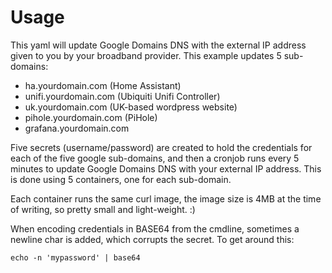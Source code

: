 # Usage

This yaml will update Google Domains DNS with the external IP address given to you by your broadband provider. This example updates 5 sub-domains:
  - ha.yourdomain.com      (Home Assistant)
  - unifi.yourdomain.com   (Ubiquiti Unifi Controller)
  - uk.yourdomain.com      (UK-based wordpress website)
  - pihole.yourdomain.com  (PiHole)
  - grafana.yourdomain.com 

Five secrets (username/password) are created to hold the credentials for each of the five google sub-domains, and then a cronjob runs every 5 minutes to update Google Domains DNS with your external IP address. This is done using 5 containers, one for each sub-domain. 

Each container runs the same curl image, the image size is 4MB at the time of writing, so pretty small and light-weight. :) 

When encoding credentials in BASE64 from the cmdline, sometimes a newline char is added, which corrupts the secret. To get around this:

`echo -n 'mypassword' | base64`


